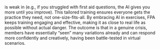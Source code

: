 is weak in (e.g., if you struggled with first aid questions, the AI gives you more until you improve). This tailored training ensures everyone gets the practice they need, not one-size-fits-all. By embracing AI in exercises, FPA keeps training engaging and effective, making it as close to real life as possible without actual danger. The outcome is that in a genuine crisis, members have essentially “seen” many variations already and can respond more confidently and creatively, having been battle-tested in virtual scenarios.